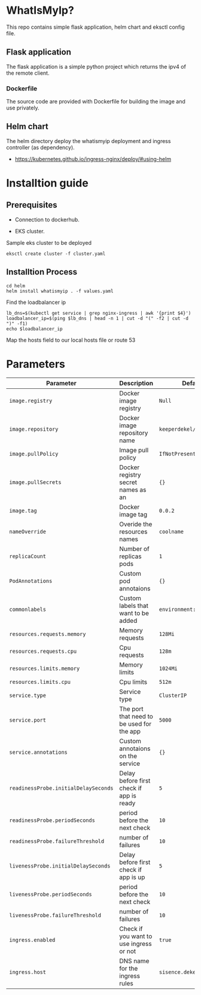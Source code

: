 # WhatIsMyIp?

This repo contains simple flask application, helm chart and eksctl config file. 

## Flask application

The flask application is a simple python project which returns the ipv4 of the remote client. 

### Dockerfile

The source code are provided with Dockerfile for building the image and use privately. 

## Helm chart

The helm directory deploy the whatismyip deployment and ingress controller (as dependency).

* https://kubernetes.github.io/ingress-nginx/deploy/#using-helm

# Installtion guide

## Prerequisites

* Connection to dockerhub.

* EKS cluster.

Sample eks cluster to be deployed

```console
eksctl create cluster -f cluster.yaml
```

## Installtion Process


```console
cd helm
helm install whatismyip . -f values.yaml
```

Find the loadbalancer ip

```console
lb_dns=$(kubectl get service | grep nginx-ingress | awk '{print $4}')
loadbalancer_ip=$(ping $lb_dns | head -n 1 | cut -d "(" -f2 | cut -d ")" -f1)
echo $loadbalancer_ip
```

Map the hosts field to our local hosts file or route 53

# Parameters

| Parameter                              | Description                                     | Default                                                 |
|----------------------------------------|-------------------------------------------------|---------------------------------------------------------|
| `image.registry`                       | Docker image registry                           | `Null`                                                  |
| `image.repository`                     | Docker image repository name                    | `keeperdekel/whatismyip`                                |
| `image.pullPolicy`                     | Image pull policy                               | `IfNotPresent`                                          |
| `image.pullSecrets`                    | Docker registry secret names as an              | `{}`                                                    |
| `image.tag`                            | Docker image tag                                | `0.0.2`                                                 |
| `nameOverride`                         | Overide the resources names                     | `coolname`                                              |
| `replicaCount`                         | Number of replicas pods                         | `1`                                                     |
| `PodAnnotations`                       | Custom pod annotaions                           | `{}`                                                    |
| `commonlabels`                         | Custom labels that want to be added             | `environment: dev`                                      |
| `resources.requests.memory`            | Memory requests                                 | `128Mi`                                                 |
| `resources.requests.cpu`               | Cpu requests                                    | `128m`                                                  |
| `resources.limits.memory`              | Memory limits                                   | `1024Mi`                                                |
| `resources.limits.cpu`                 | Cpu limits                                      | `512m`                                                  |
| `service.type`                         | Service type                                    | `ClusterIP`                                             |
| `service.port`                         | The port that need to be used for the app       | `5000`                                                  |
| `service.annotations`                  | Custom annotaions on the service                | `{}`                                                    |
| `readinessProbe.initialDelaySeconds`   | Delay before first check if app is ready        | `5`                                                     |
| `readinessProbe.periodSeconds`         | period before the next check                    | `10`                                                    |
| `readinessProbe.failureThreshold`      | number of failures                              | `10`                                                    |
| `livenessProbe.initialDelaySeconds`    | Delay before first check if app is up           | `5`                                                     |
| `livenessProbe.periodSeconds`          | period before the next check                    | `10`                                                    |
| `livenessProbe.failureThreshold`       | number of failures                              | `10`                                                    |
| `ingress.enabled`                      | Check if you want to use ingress or not         | `true`                                                  | 
| `ingress.host`                         | DNS name for the ingress rules                  | `sisence.dekel.com`                                     | 
